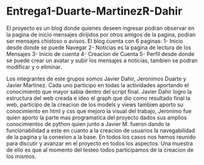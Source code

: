 # Entrega1-Duarte-MartinezR-Dahir
El proyecto es un blog donde quienes deseen ingresar podran observar en la pagina de inicio mensajes dirijidos por otros amigos de la pagina, podran ser mensajes chistoso o avisos.
El blog cuenta con 6 paginas: 
1- Inicio desde donde se puede Navegar
2- Noticias es la pagina de lectura de los Mensajes
3- Inicio de cuenta
4- Creacion de Cuenta
5- Perfil desde donde se puede crear un avatar y subir los mensajes a noticias, tambien se podran modificar y o eliminar.

Los integrantes de este grupos somos Javier Dahir, Jeronimos Duarte y Javier Martinez. Cada uno participo en todas la actividades aportando el conocimiento que mayor sabia dentro del script final. Javier Dahir logro la estructura del web creada e ideo el graph que dio como resultado final la web, participo de la creacion de los models y views tambien aporto su conocimiento en html y css que mejoro la visual del trabajo, Jeronimo fue quien aporto la parte mas programatica del proyecto dados sus amplios conocimientos de python quien junto a Javier M. fueron dando la funcionabilidad a este en cuanto a la creacion de usuarios la navegabilidad de la pagina y la conexion a la base. En todos los casos nos hemos reunido para discutir y avanzar en el proyecto en todos los aspectos. Una muestra de ello es que al momento del testeo todos participamos de la creacion de los mismos.

